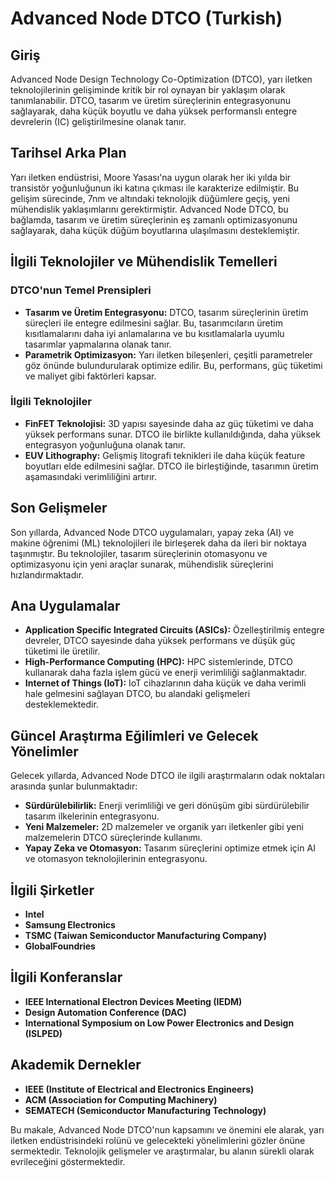 # Advanced Node DTCO (Turkish)

## Giriş
Advanced Node Design Technology Co-Optimization (DTCO), yarı iletken teknolojilerinin gelişiminde kritik bir rol oynayan bir yaklaşım olarak tanımlanabilir. DTCO, tasarım ve üretim süreçlerinin entegrasyonunu sağlayarak, daha küçük boyutlu ve daha yüksek performanslı entegre devrelerin (IC) geliştirilmesine olanak tanır. 

## Tarihsel Arka Plan
Yarı iletken endüstrisi, Moore Yasası'na uygun olarak her iki yılda bir transistör yoğunluğunun iki katına çıkması ile karakterize edilmiştir. Bu gelişim sürecinde, 7nm ve altındaki teknolojik düğümlere geçiş, yeni mühendislik yaklaşımlarını gerektirmiştir. Advanced Node DTCO, bu bağlamda, tasarım ve üretim süreçlerinin eş zamanlı optimizasyonunu sağlayarak, daha küçük düğüm boyutlarına ulaşılmasını desteklemiştir.

## İlgili Teknolojiler ve Mühendislik Temelleri
### DTCO'nun Temel Prensipleri
- **Tasarım ve Üretim Entegrasyonu:** DTCO, tasarım süreçlerinin üretim süreçleri ile entegre edilmesini sağlar. Bu, tasarımcıların üretim kısıtlamalarını daha iyi anlamalarına ve bu kısıtlamalarla uyumlu tasarımlar yapmalarına olanak tanır.
- **Parametrik Optimizasyon:** Yarı iletken bileşenleri, çeşitli parametreler göz önünde bulundurularak optimize edilir. Bu, performans, güç tüketimi ve maliyet gibi faktörleri kapsar.

### İlgili Teknolojiler
- **FinFET Teknolojisi:** 3D yapısı sayesinde daha az güç tüketimi ve daha yüksek performans sunar. DTCO ile birlikte kullanıldığında, daha yüksek entegrasyon yoğunluğuna olanak tanır.
- **EUV Lithography:** Gelişmiş litografi teknikleri ile daha küçük feature boyutları elde edilmesini sağlar. DTCO ile birleştiğinde, tasarımın üretim aşamasındaki verimliliğini artırır.

## Son Gelişmeler
Son yıllarda, Advanced Node DTCO uygulamaları, yapay zeka (AI) ve makine öğrenimi (ML) teknolojileri ile birleşerek daha da ileri bir noktaya taşınmıştır. Bu teknolojiler, tasarım süreçlerinin otomasyonu ve optimizasyonu için yeni araçlar sunarak, mühendislik süreçlerini hızlandırmaktadır.

## Ana Uygulamalar
- **Application Specific Integrated Circuits (ASICs):** Özelleştirilmiş entegre devreler, DTCO sayesinde daha yüksek performans ve düşük güç tüketimi ile üretilir.
- **High-Performance Computing (HPC):** HPC sistemlerinde, DTCO kullanarak daha fazla işlem gücü ve enerji verimliliği sağlanmaktadır.
- **Internet of Things (IoT):** IoT cihazlarının daha küçük ve daha verimli hale gelmesini sağlayan DTCO, bu alandaki gelişmeleri desteklemektedir.

## Güncel Araştırma Eğilimleri ve Gelecek Yönelimler
Gelecek yıllarda, Advanced Node DTCO ile ilgili araştırmaların odak noktaları arasında şunlar bulunmaktadır:
- **Sürdürülebilirlik:** Enerji verimliliği ve geri dönüşüm gibi sürdürülebilir tasarım ilkelerinin entegrasyonu.
- **Yeni Malzemeler:** 2D malzemeler ve organik yarı iletkenler gibi yeni malzemelerin DTCO süreçlerinde kullanımı.
- **Yapay Zeka ve Otomasyon:** Tasarım süreçlerini optimize etmek için AI ve otomasyon teknolojilerinin entegrasyonu.

## İlgili Şirketler
- **Intel**
- **Samsung Electronics**
- **TSMC (Taiwan Semiconductor Manufacturing Company)**
- **GlobalFoundries**

## İlgili Konferanslar
- **IEEE International Electron Devices Meeting (IEDM)**
- **Design Automation Conference (DAC)**
- **International Symposium on Low Power Electronics and Design (ISLPED)**

## Akademik Dernekler
- **IEEE (Institute of Electrical and Electronics Engineers)**
- **ACM (Association for Computing Machinery)**
- **SEMATECH (Semiconductor Manufacturing Technology)**

Bu makale, Advanced Node DTCO'nun kapsamını ve önemini ele alarak, yarı iletken endüstrisindeki rolünü ve gelecekteki yönelimlerini gözler önüne sermektedir. Teknolojik gelişmeler ve araştırmalar, bu alanın sürekli olarak evrileceğini göstermektedir.